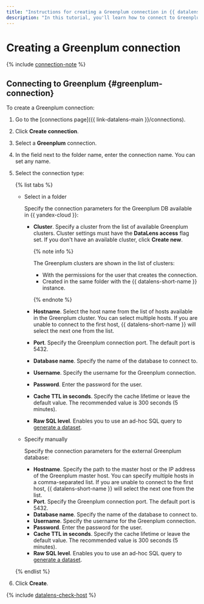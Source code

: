 ```yaml
---
title: "Instructions for creating a Greenplum connection in {{ datalens-full-name }}"
description: "In this tutorial, you'll learn how to connect to Greenplum in {{ datalens-full-name }}."
---
```


# Creating a Greenplum connection

{% include [connection-note](../../../_includes/datalens/datalens-connection-note.md) %}

## Connecting to Greenplum {#greenplum-connection}

To create a Greenplum connection:


1. Go to the [connections page]({{ link-datalens-main }}/connections).


1. Click **Create connection**.
1. Select a **Greenplum** connection.
1. In the field next to the folder name, enter the connection name. You can set any name.


1. Select the connection type:

   {% list tabs %}

   - Select in a folder

      Specify the connection parameters for the Greenplum DB available in {{ yandex-cloud }}:

      * **Cluster**. Specify a cluster from the list of available Greenplum clusters. Cluster settings must have the **DataLens access** flag set. If you don't have an available cluster, click **Create new**.

         {% note info %}

         The Greenplum clusters are shown in the list of clusters:

         * With the permissions for the user that creates the connection.
         * Created in the same folder with the {{ datalens-short-name }} instance.

         {% endnote %}

      * **Hostname**. Select the host name from the list of hosts available in the Greenplum cluster. You can select multiple hosts. If you are unable to connect to the first host, {{ datalens-short-name }} will select the next one from the list.
      * **Port**. Specify the Greenplum connection port. The default port is 5432.
      * **Database name**. Specify the name of the database to connect to.
      * **Username**. Specify the username for the Greenplum connection.
      * **Password**. Enter the password for the user.
      * **Cache TTL in seconds**. Specify the cache lifetime or leave the default value. The recommended value is 300 seconds (5 minutes).
      * **Raw SQL level**. Enables you to use an ad-hoc SQL query to [generate a dataset](../../concepts/dataset/settings.md#sql-request-in-datatset).

   - Specify manually

      Specify the connection parameters for the external Greenplum database:

      * **Hostname**. Specify the path to the master host or the IP address of the Greenplum master host. You can specify multiple hosts in a comma-separated list. If you are unable to connect to the first host, {{ datalens-short-name }} will select the next one from the list.
      * **Port**. Specify the Greenplum connection port. The default port is 5432.
      * **Database name**. Specify the name of the database to connect to.
      * **Username**. Specify the username for the Greenplum connection.
      * **Password**. Enter the password for the user.
      * **Cache TTL in seconds**. Specify the cache lifetime or leave the default value. The recommended value is 300 seconds (5 minutes).
      * **Raw SQL level**. Enables you to use an ad-hoc SQL query to [generate a dataset](../../concepts/dataset/settings.md#sql-request-in-datatset).

   {% endlist %}



1. Click **Create**.

{% include [datalens-check-host](../../../_includes/datalens/operations/datalens-check-host.md) %}

